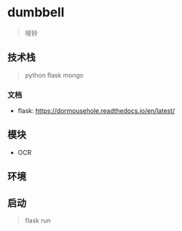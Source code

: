 # dumbbell 
> 哑铃
## 技术栈
> python flask mongo
### 文档
- flask: https://dormousehole.readthedocs.io/en/latest/
## 模块
- OCR

## 环境
## 启动
> flask run 